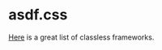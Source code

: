 # asdf.css

[Here](https://github.com/dbohdan/classless-css) is a great list of classless frameworks.
